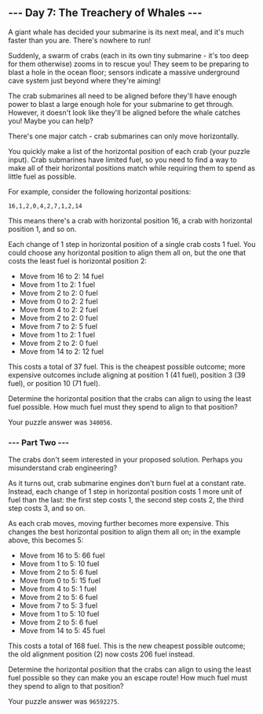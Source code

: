 ## --- Day 7: The Treachery of Whales ---

A giant whale has decided your submarine is its next meal, and it's much faster than you are. There's nowhere to run!

Suddenly, a swarm of crabs (each in its own tiny submarine - it's too deep for them otherwise) zooms in to rescue you! They seem to be preparing to blast a hole in the ocean floor; sensors indicate a massive underground cave system just beyond where they're aiming!

The crab submarines all need to be aligned before they'll have enough power to blast a large enough hole for your submarine to get through. However, it doesn't look like they'll be aligned before the whale catches you! Maybe you can help?

There's one major catch - crab submarines can only move horizontally.

You quickly make a list of the horizontal position of each crab (your puzzle input). Crab submarines have limited fuel, so you need to find a way to make all of their horizontal positions match while requiring them to spend as little fuel as possible.

For example, consider the following horizontal positions:

`16,1,2,0,4,2,7,1,2,14`

This means there's a crab with horizontal position 16, a crab with horizontal position 1, and so on.

Each change of 1 step in horizontal position of a single crab costs 1 fuel. You could choose any horizontal position to align them all on, but the one that costs the least fuel is horizontal position 2:

* Move from 16 to 2: 14 fuel
* Move from 1 to 2: 1 fuel
* Move from 2 to 2: 0 fuel
* Move from 0 to 2: 2 fuel
* Move from 4 to 2: 2 fuel
* Move from 2 to 2: 0 fuel
* Move from 7 to 2: 5 fuel
* Move from 1 to 2: 1 fuel
* Move from 2 to 2: 0 fuel
* Move from 14 to 2: 12 fuel

This costs a total of 37 fuel. This is the cheapest possible outcome; more expensive outcomes include aligning at position 1 (41 fuel), position 3 (39 fuel), or position 10 (71 fuel).

Determine the horizontal position that the crabs can align to using the least fuel possible. How much fuel must they spend to align to that position?

Your puzzle answer was `340056`.

### --- Part Two ---

The crabs don't seem interested in your proposed solution. Perhaps you misunderstand crab engineering?

As it turns out, crab submarine engines don't burn fuel at a constant rate. Instead, each change of 1 step in horizontal position costs 1 more unit of fuel than the last: the first step costs 1, the second step costs 2, the third step costs 3, and so on.

As each crab moves, moving further becomes more expensive. This changes the best horizontal position to align them all on; in the example above, this becomes 5:

* Move from 16 to 5: 66 fuel
* Move from 1 to 5: 10 fuel
* Move from 2 to 5: 6 fuel
* Move from 0 to 5: 15 fuel
* Move from 4 to 5: 1 fuel
* Move from 2 to 5: 6 fuel
* Move from 7 to 5: 3 fuel
* Move from 1 to 5: 10 fuel
* Move from 2 to 5: 6 fuel
* Move from 14 to 5: 45 fuel

This costs a total of 168 fuel. This is the new cheapest possible outcome; the old alignment position (2) now costs 206 fuel instead.

Determine the horizontal position that the crabs can align to using the least fuel possible so they can make you an escape route! How much fuel must they spend to align to that position?

Your puzzle answer was `96592275`.